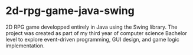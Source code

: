# 2d-rpg-game-java-swing
2D RPG game developped entirely in Java using the Swing library. The project was created as part of my third year of computer science Bachelor level to explore event-driven programming, GUI design, and game logic implementation.
